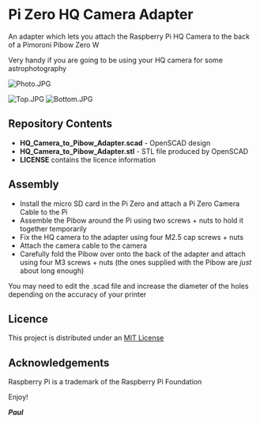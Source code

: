 # Pi Zero HQ Camera Adapter

An adapter which lets you attach the Raspberry Pi HQ Camera to the back of a Pimoroni Pibow Zero W

Very handy if you are going to be using your HQ camera for some astrophotography

![Photo.JPG](https://github.com/PaulZC/HQ_Camera_to_Pibow_Adapter/blob/master/img/Photo.JPG)

![Top.JPG](https://github.com/PaulZC/HQ_Camera_to_Pibow_Adapter/blob/master/img/Top.JPG)
![Bottom.JPG](https://github.com/PaulZC/HQ_Camera_to_Pibow_Adapter/blob/master/img/Bottom.JPG)

## Repository Contents

- **HQ_Camera_to_Pibow_Adapter.scad** - OpenSCAD design
- **HQ_Camera_to_Pibow_Adapter.stl** - STL file produced by OpenSCAD
- **LICENSE** contains the licence information

## Assembly

- Install the micro SD card in the Pi Zero and attach a Pi Zero Camera Cable to the Pi
- Assemble the Pibow around the Pi using two screws + nuts to hold it together temporarily
- Fix the HQ camera to the adapter using four M2.5 cap screws + nuts
- Attach the camera cable to the camera
- Carefully fold the Pibow over onto the back of the adapter and attach using four M3 screws + nuts (the ones supplied with the Pibow are _just_ about long enough)

You may need to edit the .scad file and increase the diameter of the holes depending on the accuracy of your printer

## Licence

This project is distributed under an [MIT License](https://github.com/PaulZC/HQ_Camera_to_Pibow_Adapter/blob/master/LICENSE)

## Acknowledgements

Raspberry Pi is a trademark of the Raspberry Pi Foundation


Enjoy!

**_Paul_**
